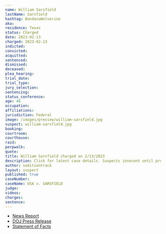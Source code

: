 ```yaml
---
name: William Sarsfield
lastName: Sarsfield
hashtag: BandanaWolverine
aka:
residence: Texas
status: Charged
date: 2023-02-13
charged: 2023-02-13
indicted:
convicted:
acquitted:
sentenced:
dismissed:
deceased:
plea_hearing:
trial_date:
trial_type:
jury_selection:
sentencing:
status_conference:
age: 46
occupation:
affiliations:
jurisdiction: Federal
image: /images/preview/william-sarsfield.jpg
suspect: william-sarsfield.jpg
booking:
courtroom:
courthouse:
raid:
perpwalk:
quote:
title: William Sarsfield charged on 2/13/2023
description: Click for latest case details. Suspects innocent until proven guilty.
author: seditiontrack
layout: suspect
published: true
caseNumber: 
caseName: USA v. SARSFIELD
judge:
videos:
charges:
sentence:
---
```

- [News Report](https://www.cbs19.tv/article/news/local/east-texas-man-arrested-for-alleged-involvement-us-capitol-riot/501-89461969-d80b-433b-8d07-43e6147eca79)
- [DOJ Press Release](https://www.justice.gov/usao-dc/pr/texas-man-arrested-actions-lower-west-terrace-during-jan-6-capitol-breach)
- [Statement of Facts](https://storage.courtlistener.com/recap/gov.uscourts.dcd.252126/gov.uscourts.dcd.252126.1.1.pdf)